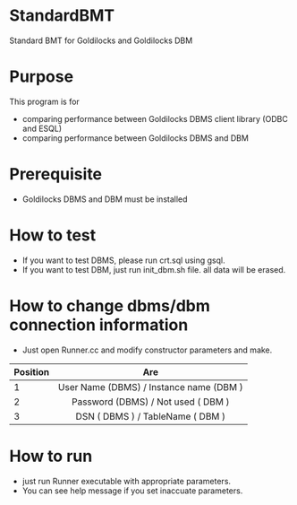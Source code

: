# StandardBMT
Standard BMT for Goldilocks and Goldilocks DBM 

# Purpose 
This program is for 
* comparing performance between Goldilocks DBMS client library (ODBC and ESQL)
* comparing performance between Goldilocks DBMS and DBM 


# Prerequisite
* Goldilocks DBMS and DBM must be installed 

# How to test 
* If you want to test DBMS, please run crt.sql using gsql. 
* If you want to test DBM, just run init_dbm.sh file. all data will be erased.  

# How to change dbms/dbm connection information 
* Just open Runner.cc and modify  constructor parameters and make. 

| Position                    | Are                                             | 
| --------------------------- |:-----------------------------------------------:| 
| 1                           | User Name (DBMS) / Instance name (DBM )         | 
| 2                           | Password (DBMS) / Not used ( DBM )              | 
| 3                           | DSN ( DBMS ) / TableName ( DBM )                | 

# How to run 
* just run Runner executable with appropriate parameters. 
* You can see help message if you set inaccuate parameters. 





